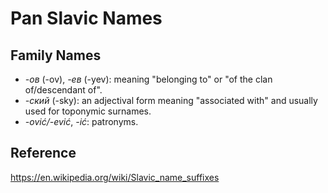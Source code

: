 # Pan Slavic Names

## Family Names

- _-ов_ (-ov), _-ев_ (-yev): meaning "belonging to" or "of the clan of/descendant of".
- _-ский_ (-sky): an adjectival form meaning "associated with" and usually used for toponymic surnames.
- _-ović/-ević_, _-ić_: patronyms.

## Reference

<https://en.wikipedia.org/wiki/Slavic_name_suffixes>
